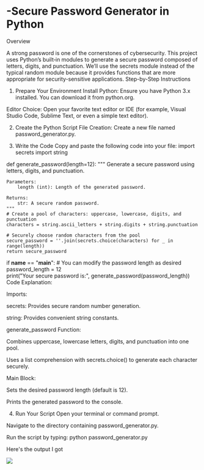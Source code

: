 # -Secure Password Generator in Python
<b-> Overview

A strong password is one of the cornerstones of cybersecurity. This project uses Python’s built‑in modules to generate a secure password composed of letters, digits, and punctuation. We’ll use the secrets module instead of the typical random module because it provides functions that are more appropriate for security-sensitive applications.
Step-by-Step Instructions
1. Prepare Your Environment
Install Python: Ensure you have Python 3.x installed. You can download it from python.org.

Editor Choice: Open your favorite text editor or IDE (for example, Visual Studio Code, Sublime Text, or even a simple text editor).

2. Create the Python Script
File Creation: Create a new file named password_generator.py.

3. Write the Code
Copy and paste the following code into your file:
import secrets
import string

def generate_password(length=12):
    """
    Generate a secure password using letters, digits, and punctuation.
    
    Parameters:
        length (int): Length of the generated password.
        
    Returns:
        str: A secure random password.
    """
    # Create a pool of characters: uppercase, lowercase, digits, and punctuation
    characters = string.ascii_letters + string.digits + string.punctuation
    
    # Securely choose random characters from the pool
    secure_password = ''.join(secrets.choice(characters) for _ in range(length))
    return secure_password

if __name__ == "__main__":
    # You can modify the password length as desired
    password_length = 12  
    print("Your secure password is:", generate_password(password_length))
Code Explanation:

Imports:

secrets: Provides secure random number generation.

string: Provides convenient string constants.

generate_password Function:

Combines uppercase, lowercase letters, digits, and punctuation into one pool.

Uses a list comprehension with secrets.choice() to generate each character securely.

Main Block:

Sets the desired password length (default is 12).

Prints the generated password to the console.

4. Run Your Script
Open your terminal or command prompt.

Navigate to the directory containing password_generator.py.

Run the script by typing: python password_generator.py

Here's the output I got 

<img src="https://imgur.com/a/BDZjxWb"/>
<br />
<br />
